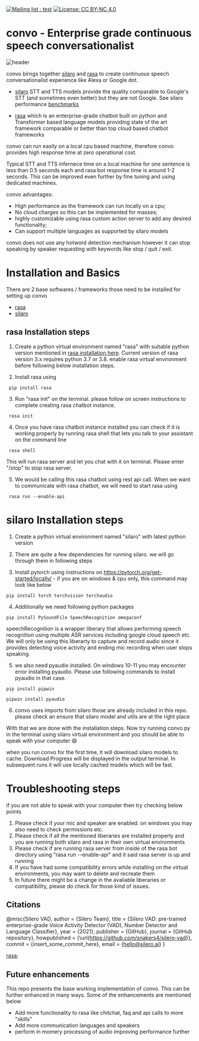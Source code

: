 
 [![Mailing list : test](http://img.shields.io/badge/Email-gray.svg?style=for-the-badge&logo=gmail)](mailto:ashutosh.dongare@gmail.com) [![License: CC BY-NC 4.0](https://img.shields.io/badge/License-GNU%20AGPL%203.0-lightgrey.svg?style=for-the-badge)](https://github.com/AshutoshDongare/convo/blob/main/LICENSE)


# convo - Enterprise grade continuous speech conversationalist

![header](https://user-images.githubusercontent.com/18417621/161523640-a8cb4eea-0f74-4fff-ba0a-02182bd03a33.png)

convo birngs together [silaro](https://github.com/snakers4/silero-models) and [rasa](https://github.com/RasaHQ) to create continuous speech conversationalist experience like Alexa or Google dot. 

 - [silaro](https://github.com/snakers4/silero-models) STT and TTS models provide the quality comparable to Google's STT (and sometimes even better) but they are not  Google. See silaro performance [benchmarks](https://github.com/snakers4/silero-models/wiki/Quality-Benchmarks) 

 - [rasa](https://github.com/RasaHQ) which is an enterprise-grade chatbot built on python and Transformer based language models providing state of the art framework comparable or better than top cloud based chatbot frameworks 

convo can run easily on a local cpu based machine, therefore  convo provides high response time at zero operational cost.

Typical STT and TTS infernece time on a local machine for one sentence is less than 0.5 seconds each and rasa bot response time is around 1-2 seconds. This can be improved even further by fine tuning and using dedicated machines. 
  
convo advantages:
- High performance as the framework can run locally on a cpu;
- No cloud charges so this can be implemented for masses;
- highly customizable using rasa custom action server to add any desired functionality;
- Can support multiple languages as supported by silaro models

convo does not use any hotword detection mechanism however it can stop speaking by speaker requesting with keywords like stop / quit / exit.   


# Installation and Basics

There are 2 base softwares / frameworks those need to be installed for setting up convo 

- [rasa](https://github.com/RasaHQ)
- [silaro](https://github.com/snakers4/silero-models)


## rasa Installation steps

1) Create a python virtual environment named "rasa" with suitable python version mentioned in [rasa installation here](https://rasa.com/docs/rasa/installation/). Current version of rasa version 3.x requires python 3.7 or 3.8. enable rasa virtual environment before following below installation steps.

2) Install rasa using 
```
 pip install rasa
```  
3) Run "rasa init" on the terminal. please follow on screen instructions to complete creating rasa chatbot instance. 
```
 rasa init
```
    
4) Once you have rasa chatbot instance installed you can check if it is working properly by running rasa shell that lets you talk to your assistant on the command line     
```
 rasa shell
```
   This will run rasa server and let you chat with it on terminal. Please enter "/stop" to stop rasa server.
    
5) We would be calling this rasa chatbot using rest api call. When we want to communicate with rasa chatbot, we will need to start rasa using 
```
 rasa run --enable-api
```

# silaro Installation steps
    
1) Create a python virtual environment named "silaro" with latest python version 
    
2) There are quite a few dependencies for running silaro. we will go through them in following steps
    
3) Install pytorch using instructions on https://pytorch.org/get-started/locally/ - if you are on windows & cpu only, this command may look like below
    
``` 
pip install torch torchvision torchaudio
```

4) Additionally we need following python packages
    
```
pip install PySoundFile SpeechRecognition omegaconf
```

speechRecognition is a wrapper liberary that allows performing speech recognition using multiple ASR services including google cloud speech etc. We will only be using this liberarty to capture and record audio since it provides detecting voice activity and ending mic recording when user stops speaking.
    
5) we also need pyaudio installed. On windows 10-11 you may encounter error installing pyaudio. Please use following commands to install pyaudio in that case.
    
``` 
pip install pipwin 
    
pipwin install pyaudio 
```

6) convo uses imports from silaro those are already included in this repo. please check an ensure that silaro model and utils are at the right place

With that we are done with the installation steps. Now try running convo.py in the terminal using silaro virtual environment and you should be able to speak with your computer :smile:

when you run convo for the first time, it will download silaro models to cache. Download Progress will be displayed in the output terminal. In subsequent runs it will use locally cached models which will be fast.

# Troubleshooting steps

if you are not able to speak with your computer then try checking below points

1) Please check if your mic and speaker are enabled. on windows you may also need to check permissions etc.
2) Please check if all the mentioned liberaries are installed properly and you are running both silaro and rasa in their own virtual environments
3) Please check if are running rasa server from inside of the rasa bot directory using "rasa run --enable-api" and it said rasa server is up and running
4) If you have had some compatibility errors while installing on the virtual environments, you may want to delete and recreate them
5) In future there might be a change in the avaliable liberaries or compatibility, please do check for those kind of issues.
 

## Citations

@misc{Silero VAD,
  author = {Silero Team},
  title = {Silero VAD: pre-trained enterprise-grade Voice Activity Detector (VAD), Number Detector and Language Classifier},
  year = {2021},
  publisher = {GitHub},
  journal = {GitHub repository},
  howpublished = {\url{https://github.com/snakers4/silero-vad}},
  commit = {insert_some_commit_here},
  email = {hello@silero.ai}
}

[rasa](https://github.com/RasaHQ);  


## Future enhancements

This repo presents the base working implementation of convo. This can be further enhanced in many ways. Some of the enhancements are mentioned below 
 - Add more functionality to rasa like chitchat, faq and api calls to more "skills"
 - Add more communication languages and speakers
 - perform in momery processing of audio improving performance further
